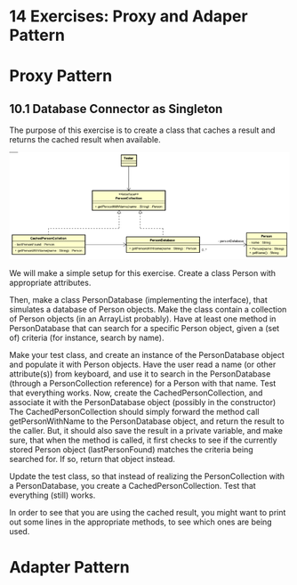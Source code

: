 # 14 Exercises: Proxy and Adaper Pattern

# Proxy Pattern

## 10.1 Database Connector as Singleton

The purpose of this exercise is to create a class that caches a result and returns the cached result when available.

![Cache Proxy UML](Images/Cache%20Proxy%20UML.png)

We will make a simple setup for this exercise.
Create a class Person with appropriate attributes.

Then, make a class PersonDatabase (implementing the interface), that simulates a database of Person objects. Make the class contain a collection of Person objects (in an ArrayList probably). Have at least one method in PersonDatabase that can search for a specific Person object, given a (set of) criteria (for instance, search by name).

Make your test class, and create an instance of the PersonDatabase object and populate it with Person objects. Have the user read a name (or other attribute(s)) from keyboard, and use it to search in the PersonDatabase (through a PersonCollection reference) for a Person with that name.
Test that everything works.
Now, create the CachedPersonCollection, and associate it with the PersonDatabase object (possibly in the constructor)
The CachedPersonCollection should simply forward the method call getPersonWithName to the PersonDatabase object, and return the result to the caller. But, it should also save the result in a private variable, and make sure, that when the method is called, it first checks to see if the currently stored Person object (lastPersonFound) matches the criteria being searched for. If so, return that object instead.

Update the test class, so that instead of realizing the PersonCollection with a PersonDatabase, you create a CachedPersonCollection.
Test that everything (still) works.

In order to see that you are using the cached result, you might want to print out some lines in the appropriate methods, to see which ones are being used.

# Adapter Pattern
